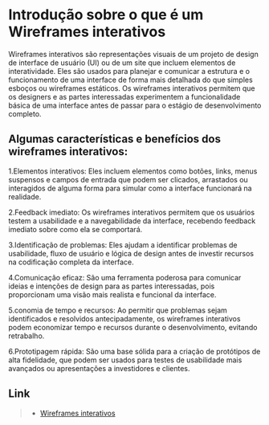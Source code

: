 # Introdução sobre o que é um Wireframes interativos

Wireframes interativos são representações visuais de um projeto de design de interface de usuário (UI) ou de um site que incluem elementos de interatividade. Eles são usados para planejar e comunicar a estrutura e o funcionamento de uma interface de forma mais detalhada do que simples esboços ou wireframes estáticos. Os wireframes interativos permitem que os designers e as partes interessadas experimentem a funcionalidade básica de uma interface antes de passar para o estágio de desenvolvimento completo.



## Algumas características e benefícios dos wireframes interativos:

1.Elementos interativos: Eles incluem elementos como botões, links, menus suspensos e campos de entrada que podem ser clicados, arrastados ou interagidos de alguma forma para simular como a interface funcionará na realidade.

2.Feedback imediato: Os wireframes interativos permitem que os usuários testem a usabilidade e a navegabilidade da interface, recebendo feedback imediato sobre como ela se comportará.

3.Identificação de problemas: Eles ajudam a identificar problemas de usabilidade, fluxo de usuário e lógica de design antes de investir recursos na codificação completa da interface.

4.Comunicação eficaz: São uma ferramenta poderosa para comunicar ideias e intenções de design para as partes interessadas, pois proporcionam uma visão mais realista e funcional da interface.

5.conomia de tempo e recursos: Ao permitir que problemas sejam identificados e resolvidos antecipadamente, os wireframes interativos podem economizar tempo e recursos durante o desenvolvimento, evitando retrabalho.

6.Prototipagem rápida: São uma base sólida para a criação de protótipos de alta fidelidade, que podem ser usados para testes de usabilidade mais avançados ou apresentações a investidores e clientes.

## Link
> - [Wireframes interativos](https://www.figma.com/proto/z37zGLpTajLES3zOdmlMdJ/ControlaFacil-Wireframe?node-id=14-236&starting-point-node-id=14%3A293&t=mP5DtBdusaYiwL3a-1)
